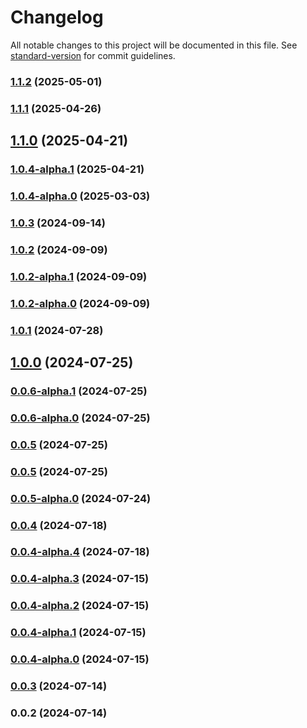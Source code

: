 # Changelog

All notable changes to this project will be documented in this file. See [standard-version](https://github.com/conventional-changelog/standard-version) for commit guidelines.

### [1.1.2](https://github.com/acrool/acrool-react-portal/compare/v1.1.1...v1.1.2) (2025-05-01)

### [1.1.1](https://github.com/acrool/acrool-react-portal/compare/v1.1.0...v1.1.1) (2025-04-26)

## [1.1.0](https://github.com/acrool/acrool-react-portal/compare/v1.0.4-alpha.1...v1.1.0) (2025-04-21)

### [1.0.4-alpha.1](https://github.com/acrool/acrool-react-portal/compare/v1.0.4-alpha.0...v1.0.4-alpha.1) (2025-04-21)

### [1.0.4-alpha.0](https://github.com/acrool/acrool-react-portal/compare/v1.0.3...v1.0.4-alpha.0) (2025-03-03)

### [1.0.3](https://github.com/acrool/acrool-react-portal/compare/v1.0.2...v1.0.3) (2024-09-14)

### [1.0.2](https://github.com/acrool/acrool-react-portal/compare/v1.0.2-alpha.1...v1.0.2) (2024-09-09)

### [1.0.2-alpha.1](https://github.com/acrool/acrool-react-portal/compare/v1.0.2-alpha.0...v1.0.2-alpha.1) (2024-09-09)

### [1.0.2-alpha.0](https://github.com/acrool/acrool-react-portal/compare/v1.0.1...v1.0.2-alpha.0) (2024-09-09)

### [1.0.1](https://github.com/acrool/acrool-react-portal/compare/v1.0.0...v1.0.1) (2024-07-28)

## [1.0.0](https://github.com/acrool/acrool-react-portal/compare/v0.0.6-alpha.1...v1.0.0) (2024-07-25)

### [0.0.6-alpha.1](https://github.com/acrool/acrool-react-portal/compare/v0.0.6-alpha.0...v0.0.6-alpha.1) (2024-07-25)

### [0.0.6-alpha.0](https://github.com/acrool/acrool-react-portal/compare/v0.0.5...v0.0.6-alpha.0) (2024-07-25)

### [0.0.5](https://github.com/acrool/acrool-react-portal/compare/v0.0.5-alpha.0...v0.0.5) (2024-07-25)

### [0.0.5](https://github.com/acrool/acrool-react-portal/compare/v0.0.5-alpha.0...v0.0.5) (2024-07-25)

### [0.0.5-alpha.0](https://github.com/acrool/acrool-react-portal/compare/v0.0.4...v0.0.5-alpha.0) (2024-07-24)

### [0.0.4](https://github.com/acrool/acrool-react-portal/compare/v0.0.4-alpha.4...v0.0.4) (2024-07-18)

### [0.0.4-alpha.4](https://github.com/acrool/acrool-react-portal/compare/v0.0.4-alpha.3...v0.0.4-alpha.4) (2024-07-18)

### [0.0.4-alpha.3](https://github.com/acrool/acrool-react-portal/compare/v0.0.4-alpha.2...v0.0.4-alpha.3) (2024-07-15)

### [0.0.4-alpha.2](https://github.com/acrool/acrool-react-portal/compare/v0.0.4-alpha.1...v0.0.4-alpha.2) (2024-07-15)

### [0.0.4-alpha.1](https://github.com/acrool/acrool-react-portal/compare/v0.0.4-alpha.0...v0.0.4-alpha.1) (2024-07-15)

### [0.0.4-alpha.0](https://github.com/acrool/acrool-react-portal/compare/v0.0.3...v0.0.4-alpha.0) (2024-07-15)

### [0.0.3](https://github.com/acrool/acrool-react-portal/compare/v0.0.2...v0.0.3) (2024-07-14)

### 0.0.2 (2024-07-14)
